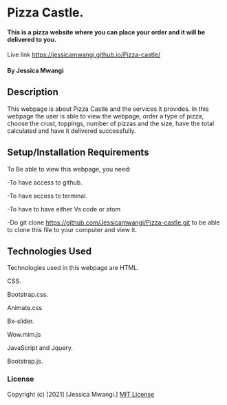 # Pizza Castle.
####  This is a pizza website where you can place your order and it will be delivered to you.
 Live link https://jessicamwangi.github.io/Pizza-castle/

#### By Jessica Mwangi
## Description
This webpage is about Pizza Castle and the services it provides. In this webpage the user is able to view the webpage, order a type of pizza, choose the crust, toppings, number of pizzas and the size, have the total calculated and have it delivered successfully.
## Setup/Installation Requirements
To Be able to view this webpage, you need:

-To have access to github.

-To have access to terminal.

-To have to have either Vs code or atom

-Do git clone https://github.com/Jessicamwangi/Pizza-castle.git to be able to clone this file to your computer and view it.
## Technologies Used
Technologies used in this webpage are 
HTML.

CSS.

Bootstrap.css.

Animate.css

Bx-slider.

Wow.mim.js

JavaScript and Jquery.

Bootstrap.js.
### License
Copyright (c) [2021] [Jessica Mwangi.]
[MIT License](https://choosealicense.com/licenses/mit/)